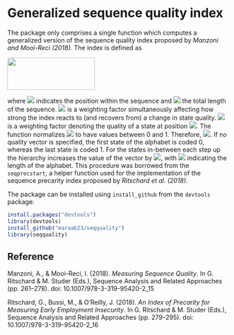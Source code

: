 # Generalized sequence quality index

The package only comprises a single function which computes a generalized version of the sequence quality index proposed by *Manzoni and Mooi-Reci (2018)*. The index is defined as

<img src="https://render.githubusercontent.com/render/math?math=Q_{i}=\frac{\sum_{i=1}^{k}{q_{i}i^{w}_{i}}}{\sum_{i=1}^{k}{q_{max}i^{w%20}_{i}}}" width="198" height="73" />

where <img src="https://render.githubusercontent.com/render/math?math=i"> indicates the position within the sequence and <img src="https://render.githubusercontent.com/render/math?math=k"> the total length of the sequence. <img src="https://render.githubusercontent.com/render/math?math=w"> is a weighting factor simultaneously affecting how strong the index reacts to (and recovers from) a change in state quality. <img src="https://render.githubusercontent.com/render/math?math=q_{i}"> is a weighting factor denoting the quality of a state at position <img src="https://render.githubusercontent.com/render/math?math=i">. The function normalizes <img src="https://render.githubusercontent.com/render/math?math=q_{i}"> to have values between 0 and 1. Therefore, <img src="https://render.githubusercontent.com/render/math?math=q_{max}=1">. If no quality vector is specified, the first state of the alphabet is coded 0, whereas the last state is coded 1. For the states in-between each step up the hierarchy increases the value of the vector by <img src="https://render.githubusercontent.com/render/math?math={1}/{(l(A)-1)}">, with <img src="https://render.githubusercontent.com/render/math?math=l(A)"> indicating the length of the alphabet. This procedure was borrowed from the `seqprecstart`, a helper function used for the implementation of the sequence precarity index proposed by *Ritschard et al. (2018)*. 


The package can be installed using `install_github` from the `devtools` package:

```R
install.packages("devtools")
library(devtools)
install_github("maraab23/seqquality")
library(seqquality)
```

## Reference

Manzoni, A., & Mooi-Reci, I. (2018). *Measuring Sequence Quality*. In G. Ritschard & M. Studer (Eds.), Sequence Analysis and Related Approaches (pp. 261–278). doi: 10.1007/978-3-319-95420-2_15

Ritschard, G., Bussi, M., & O’Reilly, J. (2018). *An Index of Precarity for Measuring Early Employment Insecurity*. In G. Ritschard & M. Studer (Eds.), Sequence Analysis and Related Approaches (pp. 279–295). doi: 10.1007/978-3-319-95420-2_16
